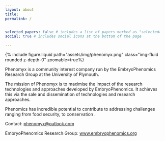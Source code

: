 ```yaml
---
layout: about
title:
permalink: /


selected_papers: false # includes a list of papers marked as "selected={true}"
social: true # includes social icons at the bottom of the page

---
```


{% include figure.liquid path="assets/img/phenomyx.png" class="img-fluid rounded z-depth-0" zoomable=true%}



Phenomyx is a community interest company run by the EmbryoPhenomics Research Group at the University of Plymouth. 


The mission of Phenomyx is to maximise the impact of the research technologies and approaches developed by EmbryoPhenomics. It achieves this via the sale and dissemination of technologies and research approaches.


Phenomics has incredible potential to contribute to addressing challenges ranging from food security, to conservation .





Contact: phenomyx@outlook.com

EmbryoPhenomics Research Group: www.embryophenomics.org

